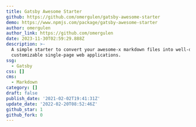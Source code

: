 ```yaml
---
title: Gatsby Awesome Starter
github: https://github.com/omergulen/gatsby-awesome-starter
demo: https://www.npmjs.com/package/gatsby-awesome-starter
author: omergulen
author_link: https://github.com/omergulen
date: 2023-11-30T02:59:29.888Z
description: >-
  A simple starter to convert your awesome-x markdown files into well-designed,
  customizable single-page web applications.
ssg:
  - Gatsby
css: []
cms:
  - Markdown
category: []
draft: false
publish_date: '2021-02-02T19:41:31Z'
update_date: '2022-02-20T08:52:46Z'
github_star: 1
github_fork: 0
---
```

